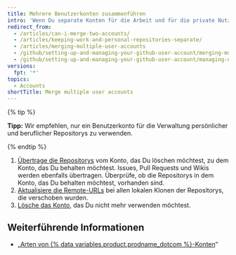 ```yaml
---
title: Mehrere Benutzerkonten zusammenführen
intro: 'Wenn Du separate Konten für die Arbeit und für die private Nutzung besitzt, kannst Du die Konten zusammenführen.'
redirect_from:
  - /articles/can-i-merge-two-accounts/
  - /articles/keeping-work-and-personal-repositories-separate/
  - /articles/merging-multiple-user-accounts
  - /github/setting-up-and-managing-your-github-user-account/merging-multiple-user-accounts
  - /github/setting-up-and-managing-your-github-user-account/managing-user-account-settings/merging-multiple-user-accounts
versions:
  fpt: '*'
topics:
  - Accounts
shortTitle: Merge multiple user accounts
---
```


{% tip %}

**Tipp:** Wir empfehlen, nur ein Benutzerkonto für die Verwaltung persönlicher und beruflicher Repositorys zu verwenden.

{% endtip %}

1. [Übertrage die Repositorys](/articles/how-to-transfer-a-repository) vom Konto, das Du löschen möchtest, zu dem Konto, das Du behalten möchtest. Issues, Pull Requests und Wikis werden ebenfalls übertragen. Überprüfe, ob die Repositorys in dem Konto, das Du behalten möchtest, vorhanden sind.
2. [Aktualisiere die Remote-URLs](/github/getting-started-with-github/managing-remote-repositories) bei allen lokalen Klonen der Repositorys, die verschoben wurden.
3. [Lösche das Konto](/articles/deleting-your-user-account), das Du nicht mehr verwenden möchtest.

## Weiterführende Informationen

- „[Arten von {% data variables.product.prodname_dotcom %}-Konten](/articles/types-of-github-accounts)“
